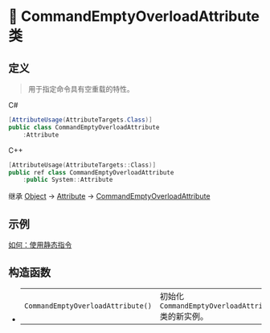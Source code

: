 # 🔖 CommandEmptyOverloadAttribute 类

## 定义

> 用于指定命令具有空重载的特性。

C#
```cs
[AttributeUsage(AttributeTargets.Class)]
public class CommandEmptyOverloadAttribute
    :Attribute
```
C++
```cpp
[AttributeUsage(AttributeTargets::Class)]
public ref class CommandEmptyOverloadAttribute
    :public System::Attribute
```

继承 [Object](https://docs.microsoft.com/DotNET/api/system.object) → [Attribute](https://docs.microsoft.com/DotNET/api/system.attribute) → [CommandEmptyOverloadAttribute](CommandEmptyOverloadAttribute)
   

## 示例

[如何：使用静态指令](../../../../../HowTo/Static_DynamicCommand)

## 构造函数
- 
    |||
    |-|-|
    |`CommandEmptyOverloadAttribute()`|初始化 `CommandEmptyOverloadAttribute` 类的新实例。|
